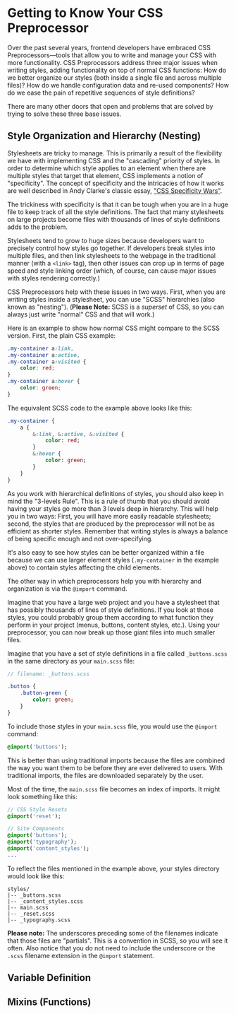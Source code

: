 # Getting to Know Your CSS Preprocessor
Over the past several years, frontend developers have embraced CSS Preprocessors&mdash;tools that allow you to write and manage your CSS with more functionality. CSS Preprocessors address three major issues when writing styles, adding functionality on top of normal CSS functions: How do we better organize our styles (both inside a single file and across multiple files)? How do we handle configuration data and re-used components? How do we ease the pain of repetitive sequences of style definitions?

There are many other doors that open and problems that are solved by trying to solve these three base issues. 

## Style Organization and Hierarchy (Nesting)
Stylesheets are tricky to manage. This is primarily a result of the flexibility we have with implementing CSS and the "cascading" priority of styles. In order to determine which style applies to an element when there are multiple styles that target that element, CSS implements a notion of "specificity". The concept of specificity and the intricacies of how it works are well described in Andy Clarke's classic essay, ["CSS Specificity Wars"](http://www.stuffandnonsense.co.uk/archives/css_specificity_wars.html). 

The trickiness with specificity is that it can be tough when you are in a huge file to keep track of all the style definitions. The fact that many stylesheets on large projects become files with thousands of lines of style definitions adds to the problem.

Stylesheets tend to grow to huge sizes because developers want to precisely control how styles go together. If developers break styles into multiple files, and then link stylesheets to the webpage in the traditional manner (with a `<link>` tag), then other issues can crop up in terms of page speed and style linking order (which, of course, can cause major issues with styles rendering correctly.)

CSS Preprocessors help with these issues in two ways. First, when you are writing styles inside a stylesheet, you can use "SCSS" hierarchies (also known as "nesting"). (**Please Note:** SCSS is a *superset* of CSS, so you can always just write "normal" CSS and that will work.)

Here is an example to show how normal CSS might compare to the SCSS version. First, the plain CSS example:

```css
.my-container a:link,
.my-container a:active,
.my-container a:visited {
    color: red;
}
.my-container a:hover {
    color: green;
}
```

The equivalent SCSS code to the example above looks like this:

```sass
.my-container {
    a {
        &:link, &:active, &:visited {
            color: red;
        }
        &:hover {
            color: green;
        }
    }
}
```

As you work with hierarchical definitions of styles, you should also keep in mind the "3-levels Rule". This is a rule of thumb that you should avoid having your styles go more than 3 levels deep in hierarchy. This will help you in two ways: First, you will have more easily readable stylesheets; second, the styles that are produced by the preprocessor will not be as efficient as shorter styles. Remember that writing styles is always a balance of being specific enough and not over-specifying. 

It's also easy to see how styles can be better organized within a file because we can use larger element styles (`.my-container` in the example above) to contain styles affecting the child elements.

The other way in which preprocessors help you with hierarchy and organization is via the `@import` command.

Imagine that you have a large web project and you have a stylesheet that has possibly thousands of lines of style definitions. If you look at those styles, you could probably group them according to what function they perform in your project (menus, buttons, content styles, etc.). Using your preprocessor, you can now break up those giant files into much smaller files.

Imagine that you have a set of style definitions in a file called `_buttons.scss` in the same directory as your `main.scss` file:

```sass
// filename: _buttons.scss

.button {
    .button-green {
        color: green;
    }
}
```

To include those styles in your `main.scss` file, you would use the `@import` command:

```sass
@import('buttons');
```

This is better than using traditional imports because the files are combined the way you want them to be before they are ever delivered to users. With traditional imports, the files are downloaded separately by the user.

Most of the time, the `main.scss` file becomes an index of imports. It might look something like this:

```sass
// CSS Style Resets
@import('reset');

// Site Components
@import('buttons');
@import('typography');
@import('content_styles');
...
```

To reflect the files mentioned in the example above, your styles directory would look like this:

```ssh
styles/
|-- _buttons.scss
|-- _content_styles.scss
|-- main.scss
|-- _reset.scss
|-- _typography.scss
```

**Please note:** The underscores preceding some of the filenames indicate that those files are "partials". This is a convention in SCSS, so you will see it often. Also notice that you do not need to include the underscore or the `.scss` filename extension in the `@import` statement.

## Variable Definition

## Mixins (Functions)